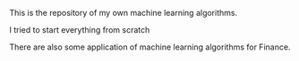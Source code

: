 This is the repository of my own machine learning algorithms.

I tried to start everything from scratch

There are also some application of machine learning algorithms for Finance.
